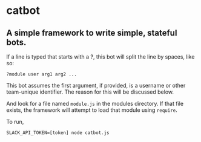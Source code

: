 catbot
===

A simple framework to write simple, stateful bots.
---

If a line is typed that starts with a ?, this bot will split the line by spaces, like so:

```?module user arg1 arg2 ...```

This bot assumes the first argument, if provided, is a username or other team-unique identifier. The reason for this will be discussed below.

And look for a file named `module.js` in the modules directory. If that file exists, the framework will attempt to load that module using `require`.




To run,

```SLACK_API_TOKEN=[token] node catbot.js```
